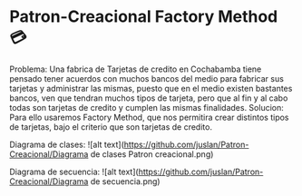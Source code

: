 # Patron-Creacional Factory Method :credit_card:
Problema:
Una fabrica de Tarjetas de credito en Cochabamba tiene pensado tener acuerdos con muchos bancos del medio para fabricar sus tarjetas y administrar las mismas, puesto que en el medio existen bastantes bancos, ven que tendran muchos tipos de tarjeta, pero que al fin y al cabo todas son tarjetas de credito y cumplen las mismas finalidades.
Solucion:
Para ello usaremos Factory Method, que nos permitira crear distintos tipos de tarjetas, bajo el criterio que son tarjetas de credito.


Diagrama de clases:
![alt text](https://github.com/juslan/Patron-Creacional/Diagrama de clases Patron creacional.png)

Diagrama de secuencia:
![alt text](https://github.com/juslan/Patron-Creacional/Diagrama de secuencia.png)